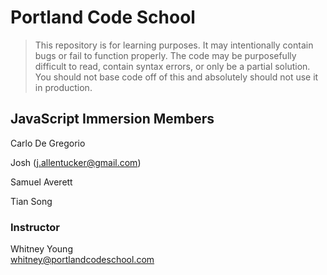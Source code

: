 # Portland Code School

> This repository is for learning purposes. It may intentionally contain bugs or
fail to function properly. The code may be purposefully difficult to read,
contain syntax errors, or only be a partial solution. You should not base code
off of this and absolutely should not use it in production.

## JavaScript Immersion Members
Carlo De Gregorio

Josh (j.allentucker@gmail.com)

Samuel Averett

Tian Song

### Instructor

Whitney Young  
whitney@portlandcodeschool.com


